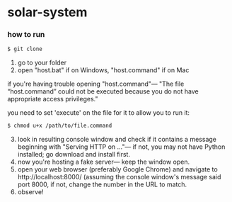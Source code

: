 # solar-system

### how to run

```bash
$ git clone
```

1. go to your folder
2. open "host.bat" if on Windows, "host.command" if on Mac

if you're having trouble opening "host.command"— "The file “host.command” could not be executed because you do not have appropriate access privileges."

you need to set 'execute' on the file for it to allow you to run it:
```bash
$ chmod u+x /path/to/file.command
```
3. look in resulting console window and check if it contains a message beginning with "Serving HTTP on ..."— if not, you may not have Python installed; go download and install first.
4. now you're hosting a fake server— keep the window open.
5. open your web browser (preferably Google Chrome) and navigate to http://localhost:8000/ (assuming the console window's message said port 8000, if not, change the number in the URL to match.
6. observe!
